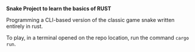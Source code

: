 **Snake Project to learn the basics of RUST**

Programming a CLI-based version of the classic game snake written entirely in rust.

To play, in a terminal opened on the repo location, run the command `cargo run`.